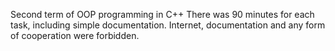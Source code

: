 Second term of OOP programming in C++
There was 90 minutes for each task, including simple documentation. 
Internet, documentation and any form of cooperation were forbidden.
